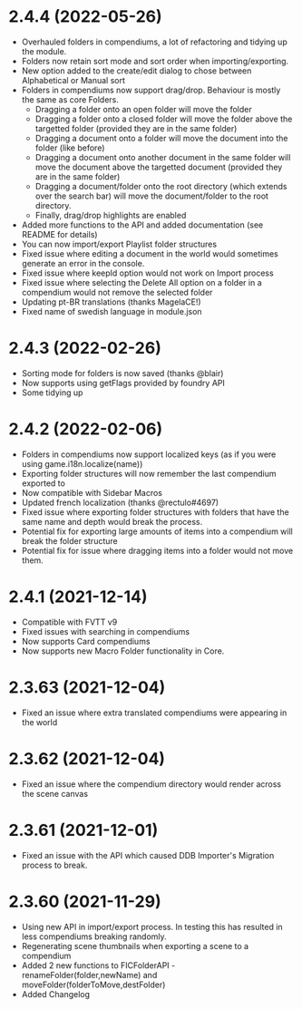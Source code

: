 # 2.4.4 (2022-05-26)
- Overhauled folders in compendiums, a lot of refactoring and tidying up the module.
- Folders now retain sort mode and sort order when importing/exporting. 
- New option added to the create/edit dialog to chose between Alphabetical or Manual sort
- Folders in compendiums now support drag/drop. Behaviour is mostly the same as core Folders.
    - Dragging a folder onto an open folder will move the folder
    - Dragging a folder onto a closed folder will move the folder above the targetted folder (provided they are in the same folder)
    - Dragging a document onto a folder will move the document into the folder (like before)
    - Dragging a document onto another document in the same folder will move the document above the targetted document (provided they are in the same folder)
    - Dragging a document/folder onto the root directory (which extends over the search bar) will move the document/folder to the root directory.
    - Finally, drag/drop highlights are enabled
- Added more functions to the API and added documentation (see README for details)
- You can now import/export Playlist folder structures
- Fixed issue where editing a document in the world would sometimes generate an error in the console.
- Fixed issue where keepId option would not work on Import process
- Fixed issue where selecting the Delete All option on a folder in a compendium would not remove the selected folder
- Updating pt-BR translations (thanks MagelaCE!)
- Fixed name of swedish language in module.json
# 2.4.3 (2022-02-26)
- Sorting mode for folders is now saved (thanks @blair)
- Now supports using getFlags provided by foundry API
- Some tidying up
# 2.4.2 (2022-02-06)
- Folders in compendiums now support localized keys (as if you were using game.i18n.localize(name))
- Exporting folder structures will now remember the last compendium exported to
- Now compatible with Sidebar Macros
- Updated french localization (thanks @rectulo#4697)
- Fixed issue where exporting folder structures with folders that have the same name and depth would break the process.
- Potential fix for exporting large amounts of items into a compendium will break the folder structure
- Potential fix for issue where dragging items into a folder would not move them.
# 2.4.1 (2021-12-14)
- Compatible with FVTT v9
- Fixed issues with searching in compendiums
- Now supports Card compendiums
- Now supports new Macro Folder functionality in Core.
# 2.3.63 (2021-12-04)
- Fixed an issue where extra translated compendiums were appearing in the world
# 2.3.62 (2021-12-04)
- Fixed an issue where the compendium directory would render across the scene canvas
# 2.3.61 (2021-12-01)
- Fixed an issue with the API which caused DDB Importer's Migration process to break.
# 2.3.60 (2021-11-29)
- Using new API in import/export process. In testing this has resulted in less compendiums breaking randomly.
- Regenerating scene thumbnails when exporting a scene to a compendium
- Added 2 new functions to FICFolderAPI - renameFolder(folder,newName) and moveFolder(folderToMove,destFolder)
- Added Changelog
